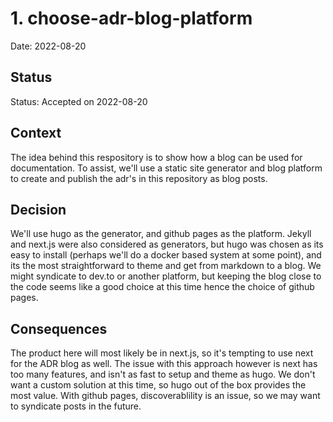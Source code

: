 # 1. choose-adr-blog-platform

Date: 2022-08-20

## Status

Status: Accepted on 2022-08-20  


## Context

The idea behind this respository is to show how a blog can be used for documentation. To assist, we'll use a static site generator and blog platform to create and publish the adr's in this repository as blog posts.

## Decision

We'll use hugo as the generator, and github pages as the platform. Jekyll and next.js were also considered as generators, but hugo was chosen as its easy to install (perhaps we'll do a docker based system at some point), and its the most straightforward to theme and get from markdown to a blog. We might syndicate to dev.to or another platform, but keeping the blog close to the code seems like a good choice at this time hence the choice of github pages.

## Consequences

The product here will most likely be in next.js, so it's tempting to use next for the ADR blog as well. The issue with this approach however is next has too many features, and isn't as fast to setup and theme as hugo. We don't want a custom solution at this time, so hugo out of the box provides the most value. With github pages, discoverablility is an issue, so we may want to syndicate posts in the future.